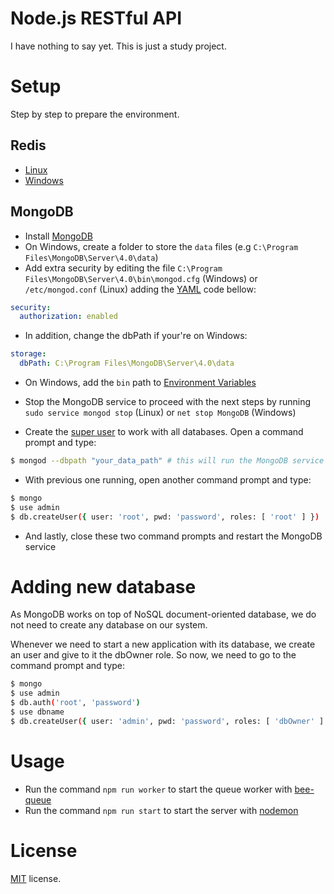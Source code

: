 # Node.js RESTful API
I have nothing to say yet. This is just a study project.

# Setup
Step by step to prepare the environment.

## Redis
* [Linux](https://redis.io/topics/quickstart)
* [Windows](https://github.com/tporadowski/redis/releases)

## MongoDB
* Install [MongoDB](https://docs.mongodb.com/manual/administration/install-community/)
* On Windows, create a folder to store the `data` files (e.g `C:\Program Files\MongoDB\Server\4.0\data`)
* Add extra security by editing the file `C:\Program Files\MongoDB\Server\4.0\bin\mongod.cfg` (Windows) or `/etc/mongod.conf` (Linux) adding the [YAML](http://yaml.org/) code bellow:

``` YAML
security:
  authorization: enabled
```

* In addition, change the dbPath if your're on Windows:

``` YAML
storage:
  dbPath: C:\Program Files\MongoDB\Server\4.0\data
```

* On Windows, add the `bin` path to [Environment Variables](https://msdn.microsoft.com/pt-br/library/windows/desktop/ms682653(v=vs.85).aspx)

* Stop the MongoDB service to proceed with the next steps by running `sudo service mongod stop` (Linux) or `net stop MongoDB` (Windows)

* Create the [super user](https://stackoverflow.com/a/34634554/4158755) to work with all databases. Open a command prompt and type:

``` bash
$ mongod --dbpath "your_data_path" # this will run the MongoDB service without any security mode (e.g --auth)
```

* With previous one running, open another command prompt and type:

``` bash
$ mongo
$ use admin
$ db.createUser({ user: 'root', pwd: 'password', roles: [ 'root' ] })
```

* And lastly, close these two command prompts and restart the MongoDB service

# Adding new database
As MongoDB works on top of NoSQL document-oriented database, we do not need to create any database on our system.

Whenever we need to start a new application with its database, we create an user and give to it the dbOwner role. So now, we need to go to the command prompt and type:

``` bash
$ mongo
$ use admin
$ db.auth('root', 'password')
$ use dbname
$ db.createUser({ user: 'admin', pwd: 'password', roles: [ 'dbOwner' ] })
```

# Usage
* Run the command `npm run worker` to start the queue worker with [bee-queue](https://github.com/bee-queue/bee-queue)
* Run the command `npm run start` to start the server with [nodemon](http://nodemon.io/)

# License
[MIT](LICENSE) license.
